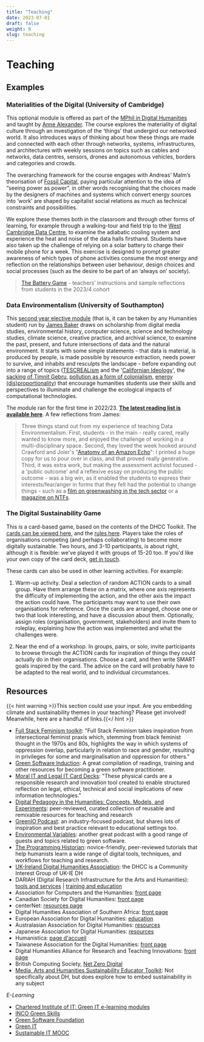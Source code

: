 ```yaml
---
title: "Teaching"
date: 2023-07-01
draft: false
weight: 9
slug: teaching
---
```


# Teaching

## Examples

### Materialities of the Digital (University of Cambridge)

This optional module is offered as part of the [MPhil in Digital Humanities](https://www.cdh.cam.ac.uk/mphil/) and taught by [Anne Alexander](https://www.cdh.cam.ac.uk/about/people/dr-anne-alexander/). The course explores the materiality of digital culture through an investigation of the ‘things’ that undergird our networked world. It also introduces ways of thinking about how these things are made and connected with each other through networks, systems, infrastructures, and architectures with weekly sessions on topics such as cables and networks, data centres, sensors, drones and autonomous vehicles, borders and categories and crowds. 

The overarching framework for the course engages with Andreas’ Malm’s theorisation of [Fossil Capital](https://www.versobooks.com/en-gb/products/135-fossil-capital), paying particular attention to the idea of “seeing power as power”, in other words recognising that the choices made by the designers of machines and systems which convert energy sources into ‘work’ are shaped by capitalist social relations as much as technical constraints and possibilities. 

We explore these themes both in the classroom and through other forms of learning, for example through a walking-tour and field trip to the [West Cambridge Data Centre](https://help.uis.cam.ac.uk/service/network-services/hosting-services/hosting/data-centre), to examine the adiabatic cooling system and experience the heat and noise of the data halls firsthand. Students have also taken up the challenge of relying on a solar battery to charge their mobile phone for a week. This exercise is designed to prompt greater awareness of which types of phone activities consume the most energy and reflection on the relationships between user behaviour, design choices and social processes (such as the desire to be part of an ‘always on’ society). 

> [The Battery Game](https://docs.google.com/document/d/1D_ZZzXqQtjDdvy_Ou-DyF60HNPHKoDpac4IXHx2lb7g/edit#heading=h.ktfqe8rwl3xx) - teachers’ instructions and sample reflections from students in the 2023/4 cohort

### Data Environmentalism (University of Southampton)

This [second year elective module](https://www.southampton.ac.uk/courses/modules/huma2026) (that is, it can be taken by any Humanities student) run by [James Baker](https://www.southampton.ac.uk/people/5yrbp5/doctor-james-baker) draws on scholarship from digital media studies, environmental history, computer science, science and technology studies, climate science, creative practice, and archival science, to examine the past, present, and future intersections of data and the natural environment. It starts with some simple statements - that data is material, is produced by people, is made possible by resource extraction, needs power to survive, and inhabits and resculpts the landscape - before expanding out into a range of topics ([TESCREALism](https://pod.co/dave-troy/understanding-tescreal-with-dr-timnit-gebru-and-mile-torres) and the '[Californian Ideology](https://doi.org/10.1080/09505439609526455)', the [sacking of Timnit Gebru](https://www.wired.com/story/google-timnit-gebru-ai-what-really-happened/), [pollution as a form of colonialism](https://www-jstor-org.soton.idm.oclc.org/stable/j.ctv1jhvnk1), [energy (dis)proportionality](https://royalsociety.org/topics-policy/projects/digital-technology-and-the-planet/)) that encourage humanities students use their skills and perspectives to illuminate and challenge the ecological impacts of computational technologies.

The module ran for the first time in 2022/23. **[The latest reading list is available here](https://rl.talis.com/3/soton/lists/45E3A339-DB56-467E-BFC2-F9736BDCD5AF.html)**. A few reflections from James:

> Three things stand out from my experience of teaching Data Environmentalism. First, students - in the main - really cared, really wanted to know more, and enjoyed the challenge of working in a multi-disciplinary space. Second, they loved the week hooked around Crawford and Joler's "[Anatomy of an Amazon Echo](https://anatomyof.ai/)": I printed a huge copy for us to pour over in class, and that proved really generative. Third, it was extra work, but making the assessment activist focused - a 'public outcome' and a reflexive essay on producing the public outcome - was a big win, as it enabled the students to express their interests/fear/anger in forms that they felt had the potential to change things - such as a [film on greenwashing in the tech sector](https://vimeo.com/779179478) or a [magazine on NTFs](https://issuu.com/digihums/docs/virtual_downfall-matteus_labiak).

### The Digital Sustainability Game

This is a card-based game, based on the contents of the DHCC Toolkit. The [cards can be viewed here](https://drive.google.com/file/d/1VFoeZn7GrryuSp2gGgEWF4S6ALlhueNu/view?usp=drive_link), and the [rules here](https://docs.google.com/document/d/1Wc1cLBB-Pwl8qLGnZ9X0qvcul0hCGmWxQf0iQAtJqCs/edit?usp=sharing). Players take the roles of organisations competing (and perhaps collaborating) to become more digitally sustainable. Two hours, and 3-10 participants, is about right, although it is flexible: we've played it with groups of 15-20 too. If you'd like your own copy of the card deck, [get in touch](mailto:j.c.walton@sussex.ac.uk). 

These cards can also be used in other learning activities. For example: 

1) Warm-up activity. Deal a selection of random ACTION cards to a small group. Have them arrange these on a matrix, where one axis represents the difficulty of implementing the action, and the other axis the impact the action could have. The participants may want to use their own organisations for reference. Once the cards are arranged, choose one or two that look interesting, and have a discussion about them. Optionally, assign roles (organisation, government, stakeholders) and invite them to roleplay, explaining how the action was implemented and what the challenges were.
   
2) Near the end of a workshop. In groups, pairs, or solo, invite participants to browse through the ACTION cards for inspiration of things they could actually do in their organisations. Choose a card, and then write SMART goals inspired by the card. The advice on the card will probably have to be adapted to the real world, and to individual circumstances. 

## Resources

{{< hint warning >}}This section could use your input. Are you embedding climate and sustainability themes in your teaching?  Please get involved! Meanwhile, here are a handful of links.{{</ hint >}}

* [Full Stack Feminism toolkit](https://fullstackfeminismdh.pubpub.org/full-stack-feminism-toolkit): "Full Stack Feminism takes inspiration from intersectional feminist praxis which, stemming from black feminist thought in the 1970s and 80s, highlights the way in which systems of oppression overlap, particularly in relation to race and gender, resulting in privileges for some and marginalisation and oppression for others."
* [Green Software Induction](https://github.com/ishmael-burdeau/green-software-induction): A great compilation of readings, training and other resources for becoming a green software practitioner.
* [Moral IT and Legal IT Card Decks](https://lachlansresearch.com/the-moral-it-legal-it-decks/): "These physical cards are a responsible research and innovation tool created to enable structured reflection on legal, ethical, technical and social implications of new information technologies."
* [Digital Pedagogy in the Humanities: Concepts, Models, and Experiments](https://digitalpedagogy.hcommons.org/): peer-reviewed, curated collection of reusable and remixable resources for teaching and research
* [GreenIO Podcast](https://link.chtbl.com/greenio): an industry-focused podcast, but shares lots of inspiration and best practice relevant to educational settings too.
* [Environmental Variables](https://podcast.greensoftware.foundation/): another great podcast with a good range of guests and topics related to green software.
* [The Programming Historian](https://programminghistorian.org/en/lessons/): novice-friendly, peer-reviewed tutorials that help humanists learn a wide range of digital tools, techniques, and workflows for teaching and research.
* [UK-Ireland Digital Humanities Association](https://digitalhumanities-uk-ie.org/about/): the DHCC is a Community Interest Group of UK-IE DH
* DARIAH (Digital Research Infrastructure for the Arts and Humanities): [tools and services](https://www.dariah.eu/tools-services/tools-and-services/) | [training and education](https://www.dariah.eu/activities/training-and-education/)
* Association for Computers and the Humanities: [front page](https://ach.org/)
* Canadian Society for Digital Humanities: [front page](https://csdh-schn.org/about-csdh-schn/membership/?lang=fr)
* centerNet: [resources page](https://dhcenternet.org/resources-for-starting-and-sustaining-dh-centers)
* Digital Humanities Association of Southern Africa: [front page](https://digitalhumanities.org.za/)
* European Association for Digital Humanities: [education](https://eadh.org/education)
* Australasian Association for Digital Humanities: [resources](https://aa-dh.org/resources/)
* Japanese Association for Digital Humanities: [resources](https://www.jadh.org/node/7)
* Humanistica: [page d'accueil](https://www.humanisti.ca/adhesion/)
* Taiwanese Association for the Digital Humanities: [front page](https://tadh.org.tw/en/)
* Digital Humanities Alliance for Research and Teaching Innovations: [front page](https://dhdharti.in/)
* British Computing Society, [Net Zero Digital](https://netzerodigital.bcs.org/)
* [Media, Arts and Humanities Sustainability Educator Toolkit](https://openpress.sussex.ac.uk/sustainabilityeducatortoolkit): Not specifically about DH, but does explore how to embed sustainability in any subject

_E-Learning_

* [Chartered Institute of IT: Green IT e-learning modules](https://campaign.bcs.org/greenit?utm_content=281134114)
* [INCO Green Skills](https://www.greenskills.inco-group.co/)
* [Green Software Foundation](https://learn.greensoftware.foundation/)
* [Green IT](https://www.greenit.net/greenit_training.html)
* [Sustainable IT MOOC](https://www.isit-academy.org/#mooc-nr)
